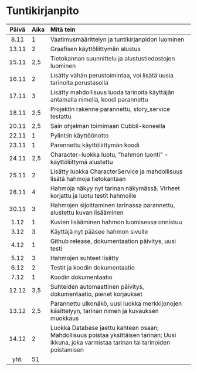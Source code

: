 # Tuntikirjanpito

| Päivä | Aika | Mitä tein |
| :----:|:-----| :-----|
| 8.11  | 1    | Vaatimusmäärittelyn ja tuntikirjanpidon luominen |
| 13.11 | 2    | Graafisen käyttöliittymän alustus |
| 15.11 | 2,5  | Tietokannan suunnittelu ja alustustiedostojen luominen |
| 16.11 | 2    | Lisätty vähän perustoimintaa, voi lisätä uusia tarinoita perustasolla |
| 17.11 | 3    | Lisätty mahdollisuus luoda tarinoita käyttäjän antamalla nimellä, koodi parannettu |
| 18.11 | 2,5  | Projektin rakenne parannettu, story_service testattu |
| 20.11 | 2,5  | Sain ohjelman toimimaan Cubbli-koneella |
| 22.11 | 1    | Pylint:in käyttöönotto |
| 23.11 | 1    | Parennettu käyttöliittymän koodi |
| 24.11 | 2,5  | Character-luokka luotu, "hahmon luonti" -käyttöliittymä alustettu |
| 25.11 | 2    | Lisätty luokka CharacterService ja mahdollisuus lisätä hahmoja tietokantaan |
| 28.11 | 4    | Hahmoja näkyy nyt tarinan näkymässä. Virheet korjattu ja luotu testit hahmoille |
| 30.11 | 3    | Hahmojen sijoittaminen tarinassa parannettu, alustettu kuvan lisääminen |
| 1.12  | 1    | Kuvien lisääminen hahmon luomisessa onnistuu |
| 3.12  | 3    | Käyttäjä nyt pääsee hahmon sivulle |
| 4.12  | 1    | Github release, dokumentaation päivitys, uusi testi |
| 5.12  | 3    | Hahmojen suhteet lisätty |
| 6.12  | 2    | Testit ja koodin dokumentaatio |
| 7.12  | 1    | Koodin dokumentaatio |
| 12.12 | 3,5  | Suhteiden automaattinen päivitys, dokumentaatio, pienet korjaukset |
| 13.12 | 2,5  | Parannettu ulkonäkö, uusi luokka merkkijonojen käsittelyyn, tarinan nimen ja kuvauksen muokkaus |
| 14.12 | 2    | Luokka Database jaettu kahteen osaan; Mahdollisuus poistaa yksittäisen tarinan; Uusi ikkuna, joka varmistaa tarinan tai tarinoiden poistamisen |
| yht.  | 51   | |